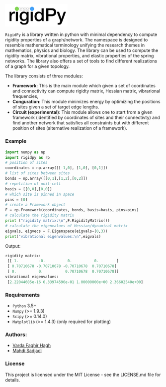 <p align="left">
  <img src="./images/logo.png" width="200" title="hover text">
</p>

`RigidPy` is a library written in python with minimal dependency to compute
rigidity properties of a graph/network. The namespace is designed to
resemble mathematical terminology unifying the research themes in mathematics, physics and biology. The library can be used to compute the rigidity matrix, vibrational properties, and elastic properties of the spring networks. The library also offers a set of
tools to find different realizations of a graph for a given topology.

The library consists of three modules:

* **Framework**: This is the main module which given a set of coordinates and connectivity can compute rigidty matrix, Hessian matrix, vibrarional frequencies, 
* **Conguration**: This module minimizes energy by optimizing the positions of sites given a set of target edge lengths.
* **Circuit (experimental)**: This module allows one to start from a given framework (identified by coordinates of sites and their connectivty) and find another network that satisfies all constraints but with different position of sites (alternative realization of a framework).

### Example

```python
import numpy as np
import rigidpy as rp
# position of sites
coordinates = np.array([[-1,0], [1,0], [0,1]])
# list of sites between sites
bonds = np.array([[0,1],[1,2],[0,2]])
# repetition of unit-cell
basis = [[0,0],[0,0]]
# which site is pinned in space
pins = [0]
# create a Framework object
F = rp.Framework(coordinates, bonds, basis=basis, pins=pins)
# calculate the rigidity matrix
print ("rigidity matrix:\n",F.RigidityMatrix())
# calculate the eigenvalues of Hessian/dynamical matrix
eigvals, eigvecs = F.Eigenspace(eigvals=(0,3))
print("vibrational eigenvalues:\n",eigvals)
```

Output:
```python
rigidity matrix:
 [[ 1.         -0.          0.          0.        ]
 [ 0.70710678 -0.70710678 -0.70710678  0.70710678]
 [ 0.          0.          0.70710678  0.70710678]]
vibrational eigenvalues:
 [2.22044605e-16 6.33974596e-01 1.00000000e+00 2.36602540e+00]

```


### Requirements

* `Python` 3.5+
* `Numpy` (>= 1.9.3)
* `Scipy` (>= 0.14.0)
* `Matplotlib` (>= 1.4.3) (only required for plotting)


### Authors:

* [Varda Faghir Hagh](https://github.com/vfaghirh)
* [Mahdi Sadjadi](https://github.com/Mahdisadjadi)

### License
This project is licensed under the MIT License - see the LICENSE.md file for details.
